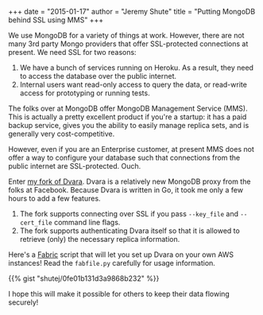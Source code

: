 +++
date = "2015-01-17"
author = "Jeremy Shute"
title = "Putting MongoDB behind SSL using MMS"
+++

We use MongoDB for a variety of things at work.  However, there are not many
3rd party Mongo providers that offer SSL-protected connections at present.  We
need SSL for two reasons:

1. We have a bunch of services running on Heroku.  As a result, they need to
   access the database over the public internet.
2. Internal users want read-only access to query the data, or read-write access
   for prototyping or running tests.

The folks over at MongoDB offer MongoDB Management Service (MMS).  This is
actually a pretty excellent product if you're a startup: it has a paid backup
service, gives you the ability to easily manage replica sets, and is generally
very cost-competitive.

However, even if you are an Enterprise customer, at present MMS does not offer
a way to configure your database such that connections from the public internet
are SSL-protected.  Ouch.

Enter [my fork of Dvara](https://github.com/shutej/dvara).  Dvara is a
relatively new MongoDB proxy from the folks at Facebook.  Because Dvara is
written in Go, it took me only a few hours to add a few features.

1. The fork supports connecting over SSL if you pass `--key_file` and
   `--cert_file` command line flags.
2. The fork supports authenticating Dvara itself so that it is allowed to
   retrieve (only) the necessary replica information.

Here's a [Fabric](http://www.fabfile.org/) script that will let you set up
Dvara on your own AWS instances!  Read the `fabfile.py` carefully for usage
information.

{{% gist "shutej/0fe01b131d3a9868b232" %}}

I hope this will make it possible for others to keep their data flowing
securely!
